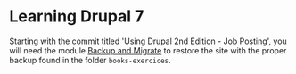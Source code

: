 Learning Drupal 7
=================
Starting with the commit titled 'Using Drupal 2nd Edition - Job Posting', you will need the module [Backup and Migrate](https://www.drupal.org/project/backup_migrate) to restore the site with the proper backup found in the folder `books-exercices`.